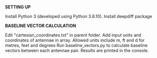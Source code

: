 **SETTING UP**

Install Python 3 (developed using Python 3.8.10).
Install deepdiff package

**BASELINE VECTOR CALCULATION**

Edit "cartesian_coordinates.txt" in parent folder. Add input units and coordinates of antennae in array.
Allowed units include m, ft and d for metres, feet and degrees
Run baseline_vectors.py to calculate baseline vectors between each antennae pair.
Results are printed in the console.